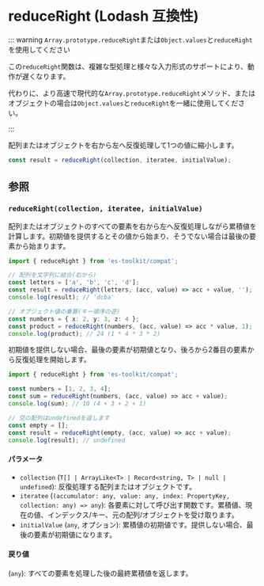# reduceRight (Lodash 互換性)

::: warning `Array.prototype.reduceRight`または`Object.values`と`reduceRight`を使用してください

この`reduceRight`関数は、複雑な型処理と様々な入力形式のサポートにより、動作が遅くなります。

代わりに、より高速で現代的な`Array.prototype.reduceRight`メソッド、またはオブジェクトの場合は`Object.values`と`reduceRight`を一緒に使用してください。

:::

配列またはオブジェクトを右から左へ反復処理して1つの値に縮小します。

```typescript
const result = reduceRight(collection, iteratee, initialValue);
```

## 参照

### `reduceRight(collection, iteratee, initialValue)`

配列またはオブジェクトのすべての要素を右から左へ反復処理しながら累積値を計算します。初期値を提供するとその値から始まり、そうでない場合は最後の要素から始まります。

```typescript
import { reduceRight } from 'es-toolkit/compat';

// 配列を文字列に結合(右から)
const letters = ['a', 'b', 'c', 'd'];
const result = reduceRight(letters, (acc, value) => acc + value, '');
console.log(result); // 'dcba'

// オブジェクト値の乗算(キー順序の逆)
const numbers = { x: 2, y: 3, z: 4 };
const product = reduceRight(numbers, (acc, value) => acc * value, 1);
console.log(product); // 24 (1 * 4 * 3 * 2)
```

初期値を提供しない場合、最後の要素が初期値となり、後ろから2番目の要素から反復処理を開始します。

```typescript
import { reduceRight } from 'es-toolkit/compat';

const numbers = [1, 2, 3, 4];
const sum = reduceRight(numbers, (acc, value) => acc + value);
console.log(sum); // 10 (4 + 3 + 2 + 1)

// 空の配列はundefinedを返します
const empty = [];
const result = reduceRight(empty, (acc, value) => acc + value);
console.log(result); // undefined
```

#### パラメータ

- `collection` (`T[] | ArrayLike<T> | Record<string, T> | null | undefined`): 反復処理する配列またはオブジェクトです。
- `iteratee` (`(accumulator: any, value: any, index: PropertyKey, collection: any) => any`): 各要素に対して呼び出す関数です。累積値、現在の値、インデックス/キー、元の配列/オブジェクトを受け取ります。
- `initialValue` (`any`, オプション): 累積値の初期値です。提供しない場合、最後の要素が初期値になります。

#### 戻り値

(`any`): すべての要素を処理した後の最終累積値を返します。
